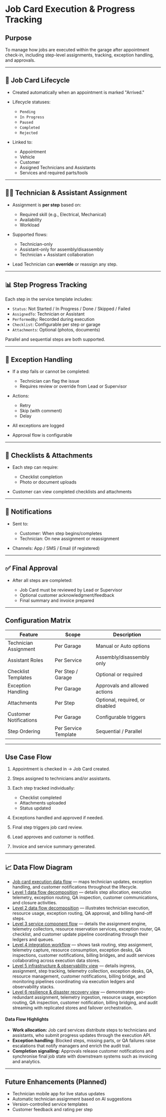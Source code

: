 # Job Card Execution & Progress Tracking

## Purpose

To manage how jobs are executed within the garage after appointment check-in, including step-level assignments, tracking, exception handling, and approvals.

---

## 🔄 Job Card Lifecycle

* Created automatically when an appointment is marked "Arrived."
* Lifecycle statuses:

  * `Pending`
  * `In Progress`
  * `Paused`
  * `Completed`
  * `Rejected`
* Linked to:

  * Appointment
  * Vehicle
  * Customer
  * Assigned Technicians and Assistants
  * Services and required parts/tools

---

## 👨‍🔧 Technician & Assistant Assignment

* Assignment is **per step** based on:

  * Required skill (e.g., Electrical, Mechanical)
  * Availability
  * Workload
* Supported flows:

  * Technician-only
  * Assistant-only for assembly/disassembly
  * Technician + Assistant collaboration
* Lead Technician can **override** or reassign any step.

---

## 📊 Step Progress Tracking

Each step in the service template includes:

* `Status`: Not Started / In Progress / Done / Skipped / Failed
* `AssignedTo`: Technician or Assistant
* `PerformedBy`: Recorded during execution
* `Checklist`: Configurable per step or garage
* `Attachments`: Optional (photos, documents)

Parallel and sequential steps are both supported.

---

## 🚨 Exception Handling

* If a step fails or cannot be completed:

  * Technician can flag the issue
  * Requires review or override from Lead or Supervisor
* Actions:

  * Retry
  * Skip (with comment)
  * Delay
* All exceptions are logged
* Approval flow is configurable

---

## 📝 Checklists & Attachments

* Each step can require:

  * Checklist completion
  * Photo or document uploads
* Customer can view completed checklists and attachments

---

## 📣 Notifications

* Sent to:

  * Customer: When step begins/completes
  * Technician: On new assignment or reassignment
* Channels: App / SMS / Email (if registered)

---

## ✅ Final Approval

* After all steps are completed:

  * Job Card must be reviewed by Lead or Supervisor
  * Optional customer acknowledgment/feedback
  * Final summary and invoice prepared

---

## Configuration Matrix

| Feature                | Scope                | Description                     |
| ---------------------- | -------------------- | ------------------------------- |
| Technician Assignment  | Per Garage           | Manual or Auto options          |
| Assistant Roles        | Per Service          | Assembly/disassembly only       |
| Checklist Templates    | Per Step / Garage    | Optional or required            |
| Exception Handling     | Per Garage           | Approvals and allowed actions   |
| Attachments            | Per Step             | Optional, required, or disabled |
| Customer Notifications | Per Garage           | Configurable triggers           |
| Step Ordering          | Per Service Template | Sequential / Parallel           |

---

## Use Case Flow

1. Appointment is checked in → Job Card created.
2. Steps assigned to technicians and/or assistants.
3. Each step tracked individually:

   * Checklist completed
   * Attachments uploaded
   * Status updated
4. Exceptions handled and approved if needed.
5. Final step triggers job card review.
6. Lead approves and customer is notified.
7. Invoice and service summary generated.

---

## 📈 Data Flow Diagram

- [Job card execution data flow](../../Diagrams/DataFlow/JobCardExecution.md) — maps technician updates, exception handling, and customer notifications throughout the lifecycle.
- [Level 1 data flow decomposition](../../Diagrams/DataFlow/Level1/JobCardExecution-Level1.md) — details step allocation, execution telemetry, exception routing, QA inspection, customer communications, and closure activities.
- [Level 2 data flow decomposition](../../Diagrams/DataFlow/Level2/JobCardExecution-Level2.md) — illustrates technician execution, resource usage, exception routing, QA approval, and billing hand-off steps.
- [Level 3 service component flow](../../Diagrams/DataFlow/Level3/JobCardExecution-Level3.md) — details the assignment engine, telemetry collectors, resource reservation services, exception router, QA checklist, and customer update pipeline coordinating through their ledgers and queues.
- [Level 4 integration workflow](../../Diagrams/DataFlow/Level4/JobCardExecution-Level4.md) — shows task routing, step assignment, telemetry capture, resource consumption, exception desks, QA inspections, customer notifications, billing bridges, and audit services collaborating across execution data stores.
- [Level 5 infrastructure & observability view](../../Diagrams/DataFlow/Level5/JobCardExecution-Level5.md) — details ingress, assignment, step tracking, telemetry collection, exception desks, QA, resource management, customer notifications, billing bridge, and monitoring pipelines coordinating via execution ledgers and observability stacks.
- [Level 6 resilience & disaster recovery view](../../Diagrams/DataFlow/Level6/JobCardExecution-Level6.md) — demonstrates geo-redundant assignment, telemetry ingestion, resource usage, exception routing, QA inspection, customer notification, billing bridging, and audit streaming with replicated stores and failover orchestration.

#### Data Flow Highlights
- **Work allocation:** Job card services distribute steps to technicians and assistants, who submit progress updates through the execution API.
- **Exception handling:** Blocked steps, missing parts, or QA failures raise escalations that notify managers and enrich the audit trail.
- **Completion signalling:** Approvals release customer notifications and synchronise final job state with downstream systems such as invoicing and analytics.

---

## Future Enhancements (Planned)

* Technician mobile app for live status updates
* Automatic technician assignment based on AI suggestions
* Version-controlled service templates
* Customer feedback and rating per step
